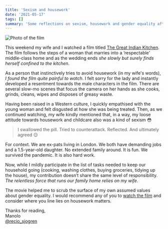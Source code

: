 ```yaml
---
title: 'Sexism and housework'
date: '2021-05-17'
tags: []
summary: 'Some reflections on sexism, housework and gender equality after watching a film titled The Great Indian Kitchen.'
---
```


![Photo of the film](/static/images/housework.jpeg)

This weekend my wife and I watched a film titled [The Great Indian Kitchen](https://www.youtube.com/watch?v=k_E6ctiFn6I&ab_channel=GOODWILLENTERTAINMENTS). The film follows the steps of a woman that marries into a ‘respectable’ middle-class home and as the wedding ends _she slowly but surely finds herself confined to the kitchen_.

As a person that instinctively tries to avoid housework (in my wife's words), _I found the film quite painful to watch_. I felt sorry for the lady and instantly developed a resentment towards the male characters in the film. There are several slow-mo scenes that focus the camera on her hands as she cooks, grinds, cleans, wipes and disposes of greasy waste.

Having been raised in a Western culture, I quickly empathised with the young woman and felt disgusted at how she was being treated. Then, as we continued watching, my wife kindly mentioned that, in a way, my loose attitude towards housework and childcare also was a kind of sexism 😳

> I swallowed the pill. Tried to counterattack. Reflected. And ultimately agreed 😌

For context. We are ex-pats living in London. We both have demanding jobs and a 1.5-year-old daughter. No extended family around. It is fun. We survived the pandemic. It is also hard work.

Now, while I mildly participate in the list of tasks needed to keep our household going (cooking, washing clothes, buying groceries, tidying up the house), my contribution doesn’t share the same level of responsibility. _The relentless force that runs our family home relies on my wife_.

The movie helped me to scrub the surface of my own assumed values about gender equality. I would recommend any of you to [watch the film](https://www.youtube.com/watch?v=k_E6ctiFn6I&ab_channel=GOODWILLENTERTAINMENTS) and consider where you line lies on housework matters.

Thanks for reading,  
Manolo  
[@recio_sjogren](https://twitter.com/recio_sjogren)
